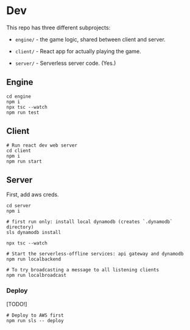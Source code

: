 # Dev

This repo has three different subprojects:

- `engine/` - the game logic, shared between client and server.

- `client/` - React app for actually playing the game.

- `server/` - Serverless server code. (Yes.)

## Engine

```
cd engine
npm i
npx tsc --watch
npm run test

```

## Client

```
# Run react dev web server
cd client
npm i
npm run start
```

## Server

First, add aws creds.

```
cd server
npm i

# first run only: install local dynamodb (creates `.dynamodb` directory)
sls dynamodb install

npx tsc --watch

# Start the serverless-offline services: api gateway and dynamodb
npm run localbackend

# To try broadcasting a message to all listening clients
npm run localbroadcast
```

### Deploy

[TODO!]

```
# Deploy to AWS first
npm run sls -- deploy

```
